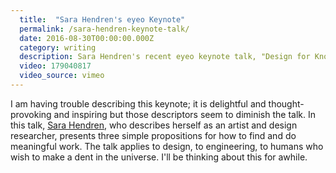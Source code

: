 ```yaml
---
  title:  "Sara Hendren's eyeo Keynote"
  permalink: /sara-hendren-keynote-talk/
  date: 2016-08-30T00:00:00.000Z
  category: writing
  description: Sara Hendren's recent eyeo keynote talk, "Design for Know-Nothings, Dilettantes, and Melancholy Interlopers" is well worth watching and considering.
  video: 179040817
  video_source: vimeo
---
```


I am having trouble describing this keynote; it is delightful and thought-provoking and inspiring but those descriptors seem to diminish the talk. In this talk, [Sara Hendren](https://ablersite.org/about/), who describes herself as an artist and design researcher, presents three simple propositions for how to find and do meaningful work. The talk applies to design, to engineering, to humans who wish to make a dent in the universe. I'll be thinking about this for awhile.


